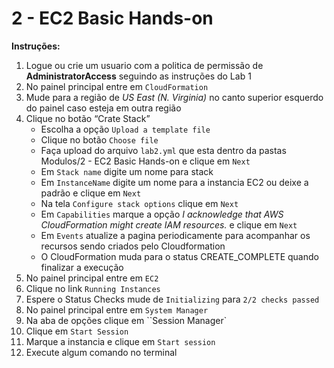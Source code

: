 2 - EC2 Basic Hands-on
==

**Instruções:**

1.  Logue ou crie um usuario com a politica de permissão de **AdministratorAccess** seguindo as instruções do Lab 1
2.  No painel principal entre em `CloudFormation`
3.  Mude para a região de *US East (N. Virginia)* no canto superior esquerdo do painel caso esteja em outra região
4.  Clique no botão “Crate Stack”
    -   Escolha a opção `Upload a template file`
    -   Clique no botão `Choose file`
    -   Faça upload do arquivo `lab2.yml` que esta dentro da pastas Modulos/2 - EC2 Basic Hands-on e clique em `Next`
    -   Em `Stack name` digite um nome para stack
    -   Em `InstanceName` digite um nome para a instancia EC2 ou deixe a padrão e clique em `Next`
    -   Na tela `Configure stack options` clique em `Next`
    -   Em `Capabilities` marque a opção *I acknowledge that AWS CloudFormation might create IAM resources.* e clique em `Next`
    -   Em `Events` atualize a pagina periodicamente para acompanhar os recursos sendo criados pelo Cloudformation
    -   O CloudFormation muda para o status CREATE_COMPLETE quando finalizar a execução
5.  No painel principal entre em `EC2`
6.  Clique no link `Running Instances`
7.  Espere o Status Checks mude de `Initializing` para `2/2 checks passed`
8.  No painel principal entre em `System Manager`
9.  Na aba de opções clique em ``Session Manager`
10. Clique em `Start Session`
11. Marque a instancia e clique em `Start session`
12. Execute algum comando no terminal
